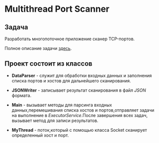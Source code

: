 # Multithread Port Scanner

## Задача

Разработать многопоточное приложение сканер TCP-портов.

Полное описание задачи [здесь](task.jpg).


## Проект состоит из классов
- **DataParser** - служит для обработки входных данных 
и заполнения списка портов и хостов для дальнейшего сканирования.

- **JSONWriter** - записывает результат сканирования в файл _JSON_ формата.

- **Main** - вызывает методы для парсинга входных данных,перемешивания 
списка хостов и портов,отправляет задачи на выполнение в _ExecutorService_.После завершения всех задач,
вызывает метод для записи результатов.

- **MyThread** - поток,который с помощью класса Socket сканирует определенный хост и порт.
